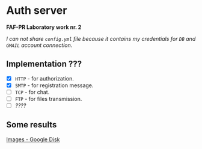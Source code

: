 # Auth server

**FAF-PR Laboratory work nr. 2**

*I can not share `config.yml` file because it contains my credentials for 
`DB` and `GMAIL` account connection.*

## Implementation ???

- [X] `HTTP` - for authorization.
- [X] `SMTP` - for registration message.
- [ ] `TCP` - for chat.
- [ ] `FTP` - for files transmission.
- [ ] *????*

## Some results

[Images - Google Disk](https://drive.google.com/drive/folders/1h82SG55C3NJFxxcj1aqLRa5jSXyr86UW?usp=sharing)
